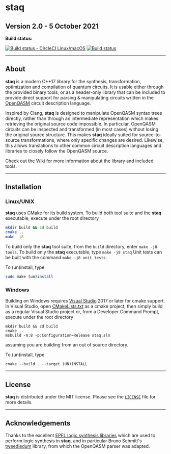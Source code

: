 # staq

## Version 2.0 - 5 October 2021

**Build status:**

[![Build status - CircleCI Linux/macOS](https://circleci.com/gh/softwareQinc/staq.svg?style=svg)](https://circleci.com/gh/softwareQinc/staq)
[![Build status](https://ci.appveyor.com/api/projects/status/gwc8fde2jdp3tol7?svg=true)](https://ci.appveyor.com/project/vsoftco/staq)

---

## About

**staq** is a modern C++17 library for the synthesis, transformation,
optimization and compilation of quantum circuits. It is usable either through
the provided binary tools, or as a header-only library that can be included to
provide direct support for parsing & manipulating circuits written in
the [OpenQASM](https://github.com/Qiskit/openqasm) circuit description language.

Inspired by Clang, **staq** is designed to manipulate OpenQASM syntax trees
directly, rather than through an intermediate representation which makes
retrieving the original source code impossible. In particular, OpenQASM circuits
can be inspected and transformed (in most cases) without losing the original
source structure. This makes **staq** ideally suited for source-to-source
transformations, where only specific changes are desired. Likewise, this allows
translations to other common circuit description languages and libraries to
closely follow the OpenQASM source.

Check out the [Wiki](https://github.com/softwareQinc/staq/wiki) for more
information about the library and included tools.

---

## Installation

### Linux/UNIX

**staq** uses [CMake](https://cmake.org/) for its build system. To build both tool suite and the **staq** executable, execute under the root directory

  ```bash
  mkdir build && cd build
  cmake ..
  make -j8
  ```

To build only the **staq** tool suite, from the `build` directory, enter
`make -j8 tools`. To build only the **staq** executable, type `make -j8 staq`
Unit tests can be built with the command `make -j8 unit_tests`.

To (un)install, type 

```bash
sudo make (un)install
```

### Windows

Building on Windows requires [Visual Studio](https://www.visualstudio.com) 2017
or later for cmake support. In Visual Studio, open
[CMakeLists.txt](https://github.com/softwareQinc/staq/blob/main/CMakeLists.txt)
as a cmake project, then simply build as a regular Visual Studio project or,
from a Developer Command Prompt, execute under the root directory 

  ```
  mkdir build && cd build
  cmake .. 
  msbuild -m:8 -p:Configuration=Release staq.sln
````

assuming you are building from an out of source directory. 

To (un)install, type 

```
cmake --build . --target (UN)INSTALL
```

---

## License

**staq** is distributed under the MIT license. Please see the
[`LICENSE`](https://github.com/softwareQinc/staq/blob/main/LICENSE) file for more details.

---

## Acknowledgements

Thanks to the
excellent [EPFL logic synthesis libraries](https://github.com/lsils/lstools-showcase)
which are used to perform logic synthesis in **staq**, and in particular Bruno
Schmitt's
[tweedledum](https://github.com/boschmitt/tweedledum) library, from which the
OpenQASM parser was adapted.
